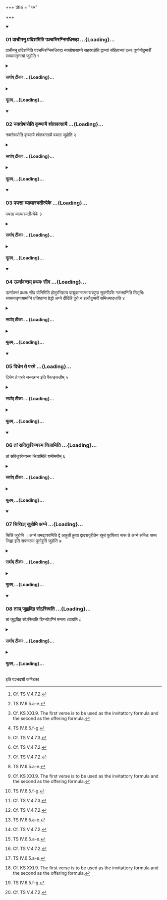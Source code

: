 +++
title = "१५"

+++

<div class="js_include" includetitle="true" newlevelforh1="3" unfilled url="/vedAH_yajuH/taittirIyam/sUtram/ApastambaH/shrautam/vishvAsa-prastutiH/17/15/01_prAchImanu_pradishamiti_panchabhiragnimadhiruhya.md">
<details open><summary><h3>01 प्राचीमनु प्रदिशमिति पञ्चभिरग्निमधिरुह्य ...{Loading}...</h3></summary>

प्राचीमनु प्रदिशमिति पञ्चभिरग्निमधिरुह्य नक्तोषासाग्ने सहस्राक्षेति द्वाभ्यां संहिताभ्यां दध्नः पूर्णामौदुम्बरीं स्वयमातृणायां जुहोति १
</details>
</div>
<div class="js_include collapsed" newlevelforh1="4" title="सर्वाष् टीकाः" unfilled url="/vedAH_yajuH/taittirIyam/sUtram/ApastambaH/shrautam/sarvASh_TIkAH/17/15/01_prAchImanu_pradishamiti_panchabhiragnimadhiruhya.md">
<details><summary><h4>सर्वाष् टीकाः ...{Loading}...</h4></summary>
<details><summary>थिते</summary>

1. with five[^1] verses beginning with prācīmanu pradiśam[^2] having ascended upon the (fire altar building) with the two joint[^3] (verses) beginning with naktoṣāsā[^4] and agne sahasrākṣa (the Adhvaryu) offers (the contents of the Juhū) made of Udumbara-wood (and) full of curds on the naturally perforated (stone).[^5]   

[^1]: Cf. TS V.4.7.2.  

[^2]: TS IV.6.5.a-e.   

[^3]: Cf. KS XXI.9. The first verse is to be used as the invitattory formula and the second as the offering formula.   

[^4]: TS IV.6.5.f-g.   

[^5]: Cf. TS V.4.7.3. 
</details>
</details>
</div>
<div class="js_include collapsed" newlevelforh1="4" title="मूलम्" unfilled url="/vedAH_yajuH/taittirIyam/sUtram/ApastambaH/shrautam/mUlam/17/15/01_prAchImanu_pradishamiti_panchabhiragnimadhiruhya.md">
<details><summary><h4>मूलम् ...{Loading}...</h4></summary>

प्राचीमनु प्रदिशमिति पञ्चभिरग्निमधिरुह्य नक्तोषासाग्ने सहस्राक्षेति द्वाभ्यां संहिताभ्यां दध्नः पूर्णामौदुम्बरीं स्वयमातृणायां जुहोति १
</details>
</div>
<div class="js_include" includetitle="true" newlevelforh1="3" unfilled url="/vedAH_yajuH/taittirIyam/sUtram/ApastambaH/shrautam/vishvAsa-prastutiH/17/15/02_naktoShAseti_kRShNAyai_shvetavatsAyai.md">
<details open><summary><h3>02 नक्तोषासेति कृष्णायै श्वेतवत्सायै ...{Loading}...</h3></summary>

नक्तोषासेति कृष्णायै श्वेतवत्सायै पयसा जुहोति २
</details>
</div>
<div class="js_include collapsed" newlevelforh1="4" title="सर्वाष् टीकाः" unfilled url="/vedAH_yajuH/taittirIyam/sUtram/ApastambaH/shrautam/sarvASh_TIkAH/17/15/02_naktoShAseti_kRShNAyai_shvetavatsAyai.md">
<details><summary><h4>सर्वाष् टीकाः ...{Loading}...</h4></summary>
<details><summary>थिते</summary>

2. He should offer milk of a black cow with white calf with naktoṣāsā.[^1]   

[^1]: Cp. KS XXI.9; MS III.3.9; ŚB IX.2.3.20. 
</details>
</details>
</div>
<div class="js_include collapsed" newlevelforh1="4" title="मूलम्" unfilled url="/vedAH_yajuH/taittirIyam/sUtram/ApastambaH/shrautam/mUlam/17/15/02_naktoShAseti_kRShNAyai_shvetavatsAyai.md">
<details><summary><h4>मूलम् ...{Loading}...</h4></summary>

नक्तोषासेति कृष्णायै श्वेतवत्सायै पयसा जुहोति २
</details>
</div>
<div class="js_include" includetitle="true" newlevelforh1="3" unfilled url="/vedAH_yajuH/taittirIyam/sUtram/ApastambaH/shrautam/vishvAsa-prastutiH/17/15/03_payasA_vyAghArayatItyeke.md">
<details open><summary><h3>03 पयसा व्याघारयतीत्येके ...{Loading}...</h3></summary>

पयसा व्याघारयतीत्येके ३
</details>
</div>
<div class="js_include collapsed" newlevelforh1="4" title="सर्वाष् टीकाः" unfilled url="/vedAH_yajuH/taittirIyam/sUtram/ApastambaH/shrautam/sarvASh_TIkAH/17/15/03_payasA_vyAghArayatItyeke.md">
<details><summary><h4>सर्वाष् टीकाः ...{Loading}...</h4></summary>
<details><summary>थिते</summary>

3. According to some (ritualists) he should pour the milk scatteringly.   
</details>
</details>
</div>
<div class="js_include collapsed" newlevelforh1="4" title="मूलम्" unfilled url="/vedAH_yajuH/taittirIyam/sUtram/ApastambaH/shrautam/mUlam/17/15/03_payasA_vyAghArayatItyeke.md">
<details><summary><h4>मूलम् ...{Loading}...</h4></summary>

पयसा व्याघारयतीत्येके ३
</details>
</div>
<div class="js_include" includetitle="true" newlevelforh1="3" unfilled url="/vedAH_yajuH/taittirIyam/sUtram/ApastambaH/shrautam/vishvAsa-prastutiH/17/15/04_UrNAvantam_prathamaH_sIda.md">
<details open><summary><h3>04 ऊर्णावन्तम् प्रथमः सीद ...{Loading}...</h3></summary>

ऊर्णावन्तं प्रथमः सीद योनिमिति होतुरभिज्ञाय पाशुकान्सम्भारान्न्युप्य सुपर्णोऽसि गरुत्मानिति तिसृभिः स्वयमातृणायामग्निं प्रतिष्ठाप्य प्रेद्धो अग्ने दीदिहि पुरो न इत्यौदुम्बरीं समिधमादधाति ४
</details>
</div>
<div class="js_include collapsed" newlevelforh1="4" title="सर्वाष् टीकाः" unfilled url="/vedAH_yajuH/taittirIyam/sUtram/ApastambaH/shrautam/sarvASh_TIkAH/17/15/04_UrNAvantam_prathamaH_sIda.md">
<details><summary><h4>सर्वाष् टीकाः ...{Loading}...</h4></summary>
<details><summary>थिते</summary>

4. Having recognised (the verse beginning with) urṇavantaṁ prathamaḥ sīda yonim[^1] of the Hotr̥, having taken down the material[^2] necessary for the animal-sacrifice, with three verses beginning with suparṇosi garutmān[^3] having established the fire on the naturally perforated stone, with preddho agne dīdihi...[^4] he puts a fuel-stick of Udumbara-wood (on the fire).[^5]   

[^1]: R̥V VI.15.16; cp. VII.6.7.  

[^2]: Cp. VII.6.1.   

[^3]: TS IV.6.5.h-k; cf. V.4.7.3.   

[^4]: TS IV.6.5.5.k.  

[^5]: Cf. TS V.4.7.3.   
</details>
</details>
</div>
<div class="js_include collapsed" newlevelforh1="4" title="मूलम्" unfilled url="/vedAH_yajuH/taittirIyam/sUtram/ApastambaH/shrautam/mUlam/17/15/04_UrNAvantam_prathamaH_sIda.md">
<details><summary><h4>मूलम् ...{Loading}...</h4></summary>

ऊर्णावन्तं प्रथमः सीद योनिमिति होतुरभिज्ञाय पाशुकान्सम्भारान्न्युप्य सुपर्णोऽसि गरुत्मानिति तिसृभिः स्वयमातृणायामग्निं प्रतिष्ठाप्य प्रेद्धो अग्ने दीदिहि पुरो न इत्यौदुम्बरीं समिधमादधाति ४
</details>
</div>
<div class="js_include" includetitle="true" newlevelforh1="3" unfilled url="/vedAH_yajuH/taittirIyam/sUtram/ApastambaH/shrautam/vishvAsa-prastutiH/17/15/05_didhema_te_parame.md">
<details open><summary><h3>05 दिधेम ते परमे ...{Loading}...</h3></summary>

दिधेम ते परमे जन्मन्नग्न इति वैकङ्कतीम् ५
</details>
</div>
<div class="js_include collapsed" newlevelforh1="4" title="सर्वाष् टीकाः" unfilled url="/vedAH_yajuH/taittirIyam/sUtram/ApastambaH/shrautam/sarvASh_TIkAH/17/15/05_didhema_te_parame.md">
<details><summary><h4>सर्वाष् टीकाः ...{Loading}...</h4></summary>
<details><summary>थिते</summary>

5. With vidhema te parame janmnnagne[^1] (he puts a fuel stick) of Vikaṅkata (wood)[^2].   

[^1]: TS IX.6.5.1.   

[^2]: Cf. TS V.4.7.4.   
</details>
</details>
</div>
<div class="js_include collapsed" newlevelforh1="4" title="मूलम्" unfilled url="/vedAH_yajuH/taittirIyam/sUtram/ApastambaH/shrautam/mUlam/17/15/05_didhema_te_parame.md">
<details><summary><h4>मूलम् ...{Loading}...</h4></summary>

दिधेम ते परमे जन्मन्नग्न इति वैकङ्कतीम् ५
</details>
</div>
<div class="js_include" includetitle="true" newlevelforh1="3" unfilled url="/vedAH_yajuH/taittirIyam/sUtram/ApastambaH/shrautam/vishvAsa-prastutiH/17/15/06_tAM_saviturvareNyasya_chitrAmiti.md">
<details open><summary><h3>06 तां सवितुर्वरेण्यस्य चित्रामिति ...{Loading}...</h3></summary>

तां सवितुर्वरेण्यस्य चित्रामिति शमीमयीम् ६
</details>
</div>
<div class="js_include collapsed" newlevelforh1="4" title="सर्वाष् टीकाः" unfilled url="/vedAH_yajuH/taittirIyam/sUtram/ApastambaH/shrautam/sarvASh_TIkAH/17/15/06_tAM_saviturvareNyasya_chitrAmiti.md">
<details><summary><h4>सर्वाष् टीकाः ...{Loading}...</h4></summary>
<details><summary>थिते</summary>

6. With tāṁ savitur vareṇyasya...[^1] (he puts a fuel-stick) of Śamī (wood)[^2].  

[^1]: TS IV.6.5.m.  

[^2]: Cf. TS V.4.7.4.  
</details>
</details>
</div>
<div class="js_include collapsed" newlevelforh1="4" title="मूलम्" unfilled url="/vedAH_yajuH/taittirIyam/sUtram/ApastambaH/shrautam/mUlam/17/15/06_tAM_saviturvareNyasya_chitrAmiti.md">
<details><summary><h4>मूलम् ...{Loading}...</h4></summary>

तां सवितुर्वरेण्यस्य चित्रामिति शमीमयीम् ६
</details>
</div>
<div class="js_include" includetitle="true" newlevelforh1="3" unfilled url="/vedAH_yajuH/taittirIyam/sUtram/ApastambaH/shrautam/vishvAsa-prastutiH/17/15/07_chitti~n_juhomi_agne.md">
<details open><summary><h3>07 चित्तिञ् जुहोमि अग्ने ...{Loading}...</h3></summary>

चित्तिं जुहोमि । अग्ने तमद्याश्वमिति द्वे आहुती हुत्वा द्वादशगृहीतेन स्रुचं पूरयित्वा सप्त ते अग्ने समिधः सप्त जिह्वा इति सप्तवत्या पूर्णाहुतिं जुहोति ७
</details>
</div>
<div class="js_include collapsed" newlevelforh1="4" title="सर्वाष् टीकाः" unfilled url="/vedAH_yajuH/taittirIyam/sUtram/ApastambaH/shrautam/sarvASh_TIkAH/17/15/07_chitti~n_juhomi_agne.md">
<details><summary><h4>सर्वाष् टीकाः ...{Loading}...</h4></summary>
<details><summary>थिते</summary>

7. With cittiṁ juhomi...[^1] and agne tamadyāśvam...[^2] having offered two libations having filled the Juhū(-laddle) with twelve-times-scooped(-ghee) he offers the full-spoon-offering with a verse containing the word sapta[^3] (seven) and (begin ning with) sapta te agne smidhaḥ.[^4]   

[^1]: TS V.5.4.3.  

[^2]: IV.4.4.w.  

[^3]: Cp. VII.7.1.  

[^4]: TS IV.6.5.n. cf. TS V.4.7.5. (V.7.4.1).  
</details>
</details>
</div>
<div class="js_include collapsed" newlevelforh1="4" title="मूलम्" unfilled url="/vedAH_yajuH/taittirIyam/sUtram/ApastambaH/shrautam/mUlam/17/15/07_chitti~n_juhomi_agne.md">
<details><summary><h4>मूलम् ...{Loading}...</h4></summary>

चित्तिं जुहोमि । अग्ने तमद्याश्वमिति द्वे आहुती हुत्वा द्वादशगृहीतेन स्रुचं पूरयित्वा सप्त ते अग्ने समिधः सप्त जिह्वा इति सप्तवत्या पूर्णाहुतिं जुहोति ७
</details>
</div>
<div class="js_include" includetitle="true" newlevelforh1="3" unfilled url="/vedAH_yajuH/taittirIyam/sUtram/ApastambaH/shrautam/vishvAsa-prastutiH/17/15/08_tA~n_juhvadiha_so-stviti.md">
<details open><summary><h3>08 ताञ् जुह्वदिह सोऽस्त्विति ...{Loading}...</h3></summary>

तां जुह्वदिह सोऽस्त्विति दिग्भ्योऽग्निं मनसा ध्यायति ८
</details>
</div>
<div class="js_include collapsed" newlevelforh1="4" title="सर्वाष् टीकाः" unfilled url="/vedAH_yajuH/taittirIyam/sUtram/ApastambaH/shrautam/sarvASh_TIkAH/17/15/08_tA~n_juhvadiha_so-stviti.md">
<details><summary><h4>सर्वाष् टीकाः ...{Loading}...</h4></summary>
<details><summary>थिते</summary>

8. While offering this (libation) he thinks in his mind about the fire that the fire from the quaters should be here (on the altar).[^1]  

[^1]: Cf. TS V.4.7.6.  
</details>
</details>
</div>
<div class="js_include collapsed" newlevelforh1="4" title="मूलम्" unfilled url="/vedAH_yajuH/taittirIyam/sUtram/ApastambaH/shrautam/mUlam/17/15/08_tA~n_juhvadiha_so-stviti.md">
<details><summary><h4>मूलम् ...{Loading}...</h4></summary>

तां जुह्वदिह सोऽस्त्विति दिग्भ्योऽग्निं मनसा ध्यायति ८
</details>
</div>

  
इति पञ्चदशी कण्डिका 
